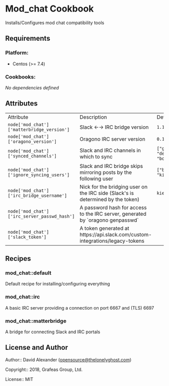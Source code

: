 Mod_chat Cookbook
=================

Installs/Configures mod chat compatibility tools

Requirements
------------

### Platform:

* Centos (>= 7.4)

### Cookbooks:

*No dependencies defined*

Attributes
----------

<table>
  <tr>
    <td>Attribute</td>
    <td>Description</td>
    <td>Default</td>
  </tr>
  <tr>
    <td><code>node['mod_chat']['matterbridge_version']</code></td>
    <td>Slack &larr;&rarr; IRC bridge version</td>
    <td><code>1.10.1</code></td>
  </tr>
  <tr>
    <td><code>node['mod_chat']['oragono_version']</code></td>
    <td>Oragono IRC server version</td>
    <td><code>0.11.0</code></td>
  </tr>
  <tr>
    <td><code>node['mod_chat']['synced_channels']</code></td>
    <td>Slack and IRC channels in which to sync</td>
    <td><code>["general", "dev", "botstuffs"]</code></td>
  </tr>
  <tr>
    <td><code>node['mod_chat']['ignore_syncing_users']</code></td>
    <td>Slack and IRC bridge skips mirroring posts by the following user</td>
    <td><code>["bubbles", "kierra"]</code></td>
  </tr>
  <tr>
    <td><code>node['mod_chat']['irc_bridge_username']</code></td>
    <td>Nick for the bridging user on the IRC side (Slack's is determined by the token)</td>
    <td><code>kierra</code></td>
  </tr>
  <tr>
    <td><code>node['mod_chat']['irc_server_passwd_hash']</code></td>
    <td>A password hash for access to the IRC server, generated by `oragono genpasswd`</td>
    <td><code></code></td>
  </tr>
  <tr>
    <td><code>node['mod_chat']['slack_token']</code></td>
    <td>A token generated at https://api.slack.com/custom-integrations/legacy-tokens</td>
    <td><code></code></td>
  </tr>
</table>

Recipes
-------

### mod_chat::default

Default recipe for installing/configuring everything

### mod_chat::irc

A basic IRC server providing a connection on port 6667 and (TLS) 6697

### mod_chat::matterbridge

A bridge for connecting Slack and IRC portals


License and Author
------------------

Author:: David Alexander (<opensource@thelonelyghost.com>)

Copyright:: 2018, Grafeas Group, Ltd.

License:: MIT

